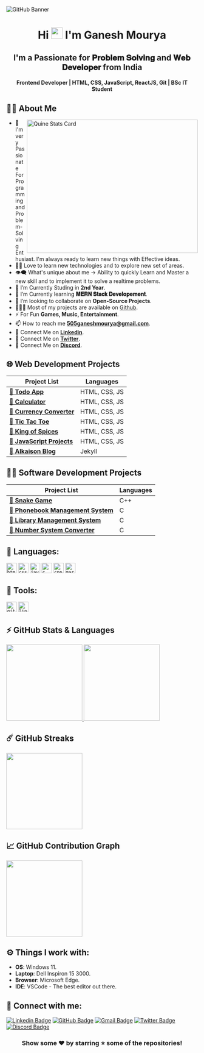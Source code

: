 
![GitHub Banner](https://github.com/Alkaison/Alkaison/assets/98116504/e5a4cb56-1eb4-4a36-8f5b-cefffdfbd074)

<h1 align="center">Hi <img src="https://raw.githubusercontent.com/MartinHeinz/MartinHeinz/master/wave.gif" width="30px"> I'm <b>Ganesh Mourya</b></h1>

<h2 align="center"><b>I'm a Passionate for 𝐏𝐫𝐨𝐛𝐥𝐞𝐦 𝐒𝐨𝐥𝐯𝐢𝐧𝐠 and 𝐖𝐞𝐛 𝐃𝐞𝐯𝐞𝐥𝐨𝐩𝐞𝐫 from India</b></h2>

<h4 align="center"><b>Frontend Developer | HTML, CSS, JavaScript, ReactJS, Git | BSc IT Student</b></h4>

## 🙋‍♂️ About Me

<a><img align="right" src="https://stats.quine.sh/Alkaison/github?theme=dark" alt="Quine Stats Card" title="Quine Stats Card" width="450" height="350" /></a>

- 🥋 I'm very Passionate For Programming and Problem-Solving Enthusiast. I'm always ready to learn new things with Effective ideas.
- 👨‍💻 Love to learn new technologies and to explore new set of areas.
- 👁‍🗨 What's unique about me → Ability to quickly Learn and Master a new skill and to implement it to solve a realtime problems.
- 🔭 I’m Currently Studing in **2nd Year**.
- 📘 I’m Currently learning **𝐌𝐄𝐑𝐍 𝐒𝐭𝐚𝐜𝐤 𝐃𝐞𝐯𝐞𝐥𝐨𝐩𝐞𝐦𝐞𝐧𝐭**.
- 👯 I’m looking to collaborate on **Open-Source Projects**.
- 👨🏻‍💻 Most of my projects are available on [Github](https://github.com/Alkaison/ "GitHub Profile").
- ⚡ For Fun **Games, Music, Entertainment**.
- 📫 How to reach me **505ganeshmourya@gmail.com**.
- 🔗 Connect Me on [**Linkedin**](https://www.linkedin.com/in/Alkaison/ "LinkedIn Profile").
- 🔗 Connect Me on [**Twitter**](https://twitter.com/Alkaison/ "Twitter Profile").
- 🔗 Connect Me on [**Discord**](https://discordapp.com/users/536816649425125389 "Discord Profile").

## 🌐 Web Development Projects

| Project List | Languages |
| --- | --- |
| [**🔗 Todo App**](https://github.com/Alkaison/Todo-JavaScript) | HTML, CSS, JS |
| [**🔗 Calculator**](https://github.com/Alkaison/Calculator) | HTML, CSS, JS |
| [**🔗 Currency Converter**](https://github.com/Alkaison/Currency-Converter) | HTML, CSS, JS |
| [**🔗 Tic Tac Toe**](https://github.com/Alkaison/Tic-Tac-Toe) | HTML, CSS, JS |
| [**🔗 King of Spices**](https://github.com/Alkaison/King-of-Spices) | HTML, CSS, JS |
| [**🔗 JavaScript Projects**](https://github.com/Alkaison/Web-Projects) | HTML, CSS, JS |
| [**🔗 Alkaison Blog**](https://github.com/Alkaison/Alkaison.github.io) | Jekyll |

## 👨‍💻 Software Development Projects

| Project List | Languages |
| --- | --- |
| [**🔗 Snake Game**](https://github.com/Alkaison/Snake-Game) | C++ |
| [**🔗 Phonebook Management System**](https://github.com/Alkaison/Phonebook-Management-System) | C |
| [**🔗 Library Management System**](https://github.com/Alkaison/Library-Management-System) | C |
| [**🔗 Number System Converter**](https://github.com/Alkaison/Number-System-Converter) | C |

## 🚀 Languages:

<code><img height="27" src="https://img.shields.io/badge/html5-%23E34F26.svg?style=for-the-badge&logo=html5&logoColor=white" alt="html5" title="HTML5"></code>
<code><img height="27" src="https://img.shields.io/badge/css3-%231572B6.svg?style=for-the-badge&logo=css3&logoColor=white" alt="css3" title="CSS3"></code>
<code><img height="27" src="https://img.shields.io/badge/JavaScript-323330?style=for-the-badge&logo=javascript&logoColor=F7DF1E" alt="javascript" title="JavaScript"></code>
<code><img height="27" src="https://img.shields.io/badge/c-%2300599C.svg?style=for-the-badge&logo=c&logoColor=white" alt="c" title="C"></code>
<code><img height="27" src="https://img.shields.io/badge/c++-%2300599C.svg?style=for-the-badge&logo=c%2B%2B&logoColor=white" alt="cpp" title="C++"></code>
<code><img height="27" src="https://img.shields.io/badge/markdown-%23000000.svg?style=for-the-badge&logo=markdown&logoColor=white" alt="markdown" title="Markdown"></code>

## 🔮 Tools:

<code><img height="27" src="https://img.shields.io/badge/git-%23F05033.svg?style=for-the-badge&logo=git&logoColor=white" alt="git" title="GIT"></code>
<code><img height="27" src="https://img.shields.io/badge/Linux-FCC624?style=for-the-badge&logo=linux&logoColor=black" alt="linux" title="Linux"></code>

## ⚡ GitHub Stats & Languages

  <a href="https://github.com/anuraghazra/github-readme-stats" title="GitHub Stats Card">
  	<img height="200px" src="https://github-readme-stats.vercel.app/api?username=Alkaison&show_icons=true&theme=react">
  </a>
  <a href="https://github.com/anuraghazra/github-readme-stats" title="GitHub Top Languages Card">
   	<img height="200px" src="https://github-readme-stats.vercel.app/api/top-langs/?username=Alkaison&layout=compact&theme=react&langs_count=10&hide=scss,ruby,shell&card_width=400">
  </a>

## ☄️ GitHub Streaks

  <a href="https://github.com/DenverCoder1/github-readme-streak-stats" title="GitHub Streak Stats">
  	<img height="200px" src="https://streak-stats.demolab.com?user=Alkaison&theme=tokyonight&border_radius=8&date_format=j%20M%5B%20Y%5D&card_width=550)](https://git.io/streak-stats">
  </a>

## 📈 GitHub Contribution Graph

  <a href="https://github.com/ashutosh00710/github-readme-activity-graph" title="GitHub Activity Graph">
	  <img height="200px" src="https://github-readme-activity-graph.vercel.app/graph?username=Alkaison&theme=tokyo-night&radius=16">
  </a>

## ⚙️ Things I work with:

- **OS**: Windows 11.
- **Laptop**: Dell Inspiron 15 3000.
- **Browser**: Microsoft Edge.
- **IDE**: VSCode - The best editor out there.

## 📧 Connect with me:

[![Linkedin Badge](https://img.shields.io/badge/LinkedIn-0077B5?style=for-the-badge&logo=linkedin&logoColor=white)](https://linkedin.com/in/Alkaison "@Alkaison")
[![GitHub Badge](https://img.shields.io/badge/GitHub-100000?style=for-the-badge&logo=github&logoColor=white)](https://github.com/Alkaison "@Alkaison")
[![Gmail Badge](https://img.shields.io/badge/Gmail-D14836?style=for-the-badge&logo=gmail&logoColor=white)](mailto:505ganeshmourya@gmail.com "Email")
[![Twitter Badge](https://img.shields.io/badge/Twitter-1DA1F2?style=for-the-badge&logo=twitter&logoColor=white)](https://twitter.com/Alkaison "@Alkaison")
[![Discord Badge](https://img.shields.io/badge/Discord-5865F2?style=for-the-badge&logo=discord&logoColor=white)](https://discordapp.com/users/536816649425125389 "@Alkaison")

<div align="center">

### Show some ❤️ by starring ⭐ some of the repositories!

</div>
